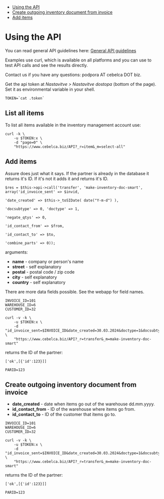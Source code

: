 - [Using the API](#using-the-api)
- [Create outgoing inventory document from invoice](#create-outgoing-inventory-document-from-invoice)
- [Add items](#add-items)

# Using the API

You can read general API guidelines here: [General API guidelines](https://github.com/InvoiceFox/Workonomic-API-bash/blob/master/API-docs.md)

Examples use curl, which is available on all platforms and you can use to test API calls and see the results directly. 

Contact us if you have any questions: podpora AT cebelca DOT biz.

Get the api token at *Nastavitve > Nastavitve dostopa* (bottom of the page). Set it as environmental variable in your shell.

    TOKEN=`cat .token`

## List all items

To list all items available in the inventory management account use:

````
curl -k \
	-u $TOKEN:x \
	-d "page=0" \
	"https://www.cebelca.biz/API?_r=item&_m=select-all"
````

## Add items

Assure does just what it says. If the partner is already in the database it returns it's ID. If it's not it adds it and 
returns it's ID.

    $res = $this->api->call('transfer', 'make-inventory-doc-smart', array('id_invoice_sent' => $invid, 
                                                                          'date_created' => $this->_toSIDate( date("Y-m-d") ), 
                                                                          'docsubtype' => 0, 'doctype' => 1,
                                                                          'negate_qtys' => 0,
                                                                          'id_contact_from' => $from,
                                                                          'id_contact_to' => $to,
                                                                          'combine_parts' => 0));

arguments:

 * **name** - company or person's name
 * **street** - self explanatory
 * **postal** - postal code / zip code
 * **city** - self explanatory
 * **country** - self explanatory

There are more data fields possible. See the webapp for field names.

````
INVOICE_ID=101
WAREHOUSE_ID=6
CUSTOMER_ID=32

curl -v -k \
	-u $TOKEN:x \
	-d "id_invoice_sent=$INVOICE_ID&date_created=30.03.2024&doctype=1&docsubtype=0&id_contact_from=WAREHOUSE_ID&id_contact_to=CUSTOMER_ID" \
	"https://www.cebelca.biz/API?_r=transfer&_m=make-inventory-doc-smart"
````
returns the ID of the partner: 
````
['ok',[{'id':123}]]

PARID=123
````

## Create outgoing inventory document from invoice

* **date_created** - date when items go out of the warehouse dd.mm.yyyy.
* **id_contact_from** - ID of the warehouse where items go from.
* **id_contact_to** - ID of the customer that items go to.
  
````
INVOICE_ID=101
WAREHOUSE_ID=6
CUSTOMER_ID=32

curl -v -k \
	-u $TOKEN:x \
	-d "id_invoice_sent=$INVOICE_ID&date_created=30.03.2024&doctype=1&docsubtype=0&id_contact_from=WAREHOUSE_ID&id_contact_to=CUSTOMER_ID" \
	"https://www.cebelca.biz/API?_r=transfer&_m=make-inventory-doc-smart"
````
returns the ID of the partner: 
````
['ok',[{'id':123}]]

PARID=123
````
